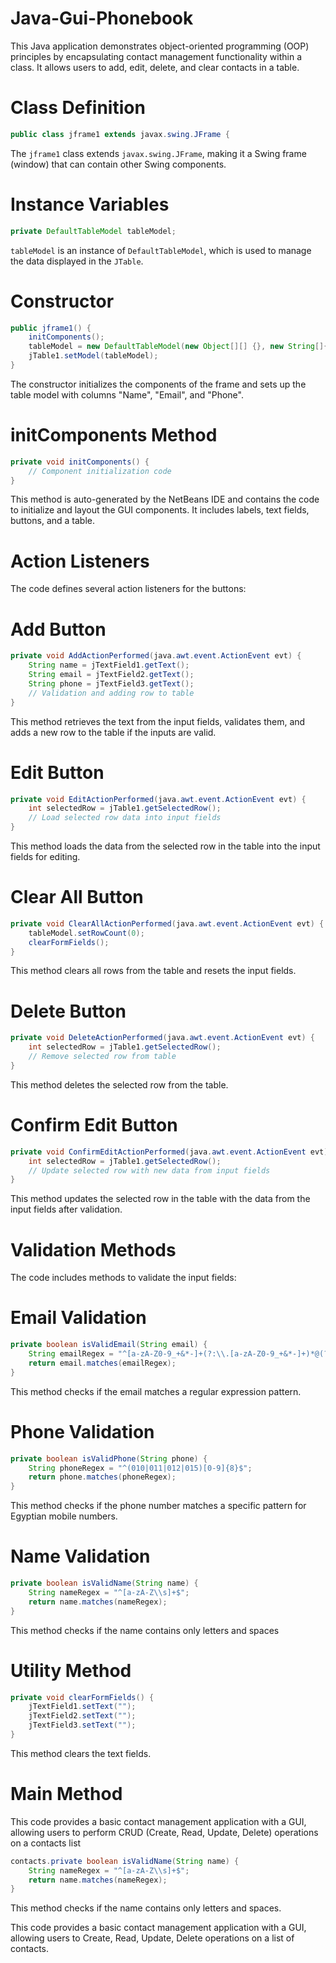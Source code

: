 # Java-Gui-Phonebook
This Java application demonstrates object-oriented programming (OOP) principles by encapsulating contact management functionality within a class. It allows users to add, edit, delete, and clear contacts in a table.

# Class Definition
```java
public class jframe1 extends javax.swing.JFrame {
```
The `jframe1` class extends `javax.swing.JFrame`, making it a Swing frame (window) that can contain other Swing components.

# Instance Variables
```java
private DefaultTableModel tableModel;
```
`tableModel` is an instance of `DefaultTableModel`, which is used to manage the data displayed in the `JTable`.

# Constructor
```java
public jframe1() {
    initComponents();
    tableModel = new DefaultTableModel(new Object[][] {}, new String[]{"Name", "Email", "Phone"});
    jTable1.setModel(tableModel);
}
```
The constructor initializes the components of the frame and sets up the table model with columns "Name", "Email", and "Phone".

# initComponents Method
```java
private void initComponents() {
    // Component initialization code
}
```
This method is auto-generated by the NetBeans IDE and contains the code to initialize and layout the GUI components. It includes labels, text fields, buttons, and a table.

# Action Listeners
The code defines several action listeners for the buttons:

# Add Button
```java
private void AddActionPerformed(java.awt.event.ActionEvent evt) {
    String name = jTextField1.getText();
    String email = jTextField2.getText();
    String phone = jTextField3.getText();
    // Validation and adding row to table
}
```
This method retrieves the text from the input fields, validates them, and adds a new row to the table if the inputs are valid.

# Edit Button
```java
private void EditActionPerformed(java.awt.event.ActionEvent evt) {
    int selectedRow = jTable1.getSelectedRow();
    // Load selected row data into input fields
}
```
This method loads the data from the selected row in the table into the input fields for editing.

# Clear All Button
```java
private void ClearAllActionPerformed(java.awt.event.ActionEvent evt) {
    tableModel.setRowCount(0);
    clearFormFields();
}
```
This method clears all rows from the table and resets the input fields.

# Delete Button
```java
private void DeleteActionPerformed(java.awt.event.ActionEvent evt) {
    int selectedRow = jTable1.getSelectedRow();
    // Remove selected row from table
}
```
This method deletes the selected row from the table.

# Confirm Edit Button
```java
private void ConfirmEditActionPerformed(java.awt.event.ActionEvent evt) {
    int selectedRow = jTable1.getSelectedRow();
    // Update selected row with new data from input fields
}
```
This method updates the selected row in the table with the data from the input fields after validation.

# Validation Methods
The code includes methods to validate the input fields:

# Email Validation
```java
private boolean isValidEmail(String email) {
    String emailRegex = "^[a-zA-Z0-9_+&*-]+(?:\\.[a-zA-Z0-9_+&*-]+)*@(?:[a-zA-Z0-9-]+\\.)+[a-zA-Z]{2,7}$";
    return email.matches(emailRegex);
}
```
This method checks if the email matches a regular expression pattern.

# Phone Validation
```java
private boolean isValidPhone(String phone) {
    String phoneRegex = "^(010|011|012|015)[0-9]{8}$";
    return phone.matches(phoneRegex);
}
```
This method checks if the phone number matches a specific pattern for Egyptian mobile numbers.

# Name Validation
```java
private boolean isValidName(String name) {
    String nameRegex = "^[a-zA-Z\\s]+$";
    return name.matches(nameRegex);
}
```
This method checks if the name contains only letters and spaces

# Utility Method
```java
private void clearFormFields() {
    jTextField1.setText("");
    jTextField2.setText("");
    jTextField3.setText("");
}
```
This method clears the text fields.

# Main Method
This code provides a basic contact management application with a GUI, allowing users to perform CRUD (Create, Read, Update, Delete) operations on a contacts list
```java
contacts.private boolean isValidName(String name) {
    String nameRegex = "^[a-zA-Z\\s]+$";
    return name.matches(nameRegex);
}
```
This method checks if the name contains only letters and spaces.

This code provides a basic contact management application with a GUI, allowing users to Create, Read, Update, Delete operations on a list of contacts.
